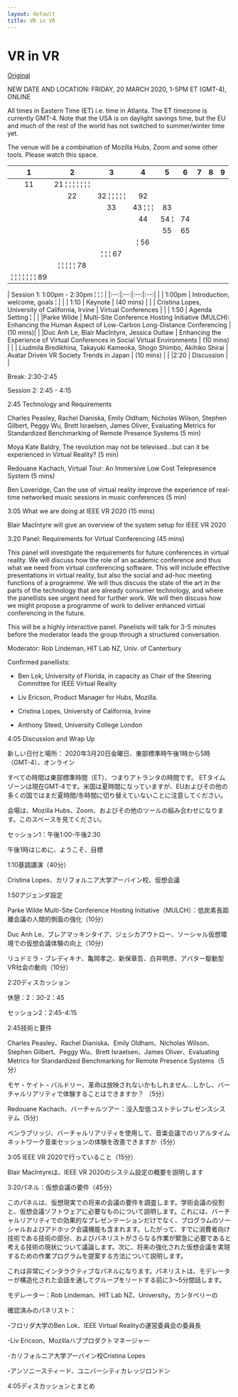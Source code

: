 ```yaml
---
layout: default
title: VR in VR
---
```


# VR in VR

[Original](https://sites.google.com/view/vrinvr2020)

NEW DATE AND LOCATION: 
FRIDAY, 20 MARCH 2020, 1-5PM ET (GMT-4), ONLINE


All times in Eastern Time (ET) i.e. time in Atlanta. The ET timezone is currently GMT-4. Note that the USA is on daylight savings time, but the EU and much of the rest of the world has not switched to summer/winter time yet.



The venue will be a combination of Mozilla Hubs, Zoom and some other tools. Please watch this space.


|  1 |  2 |  3 |  4 |  5 |  6 |  7 |  8 |  9 |
|:--:|:--:|:--:|:--:|:--:|:--:|:--:|:--:|:--:|
| 11 | 21 ¦    ¦    ¦    ¦    ¦    ¦    ¦    |
|    | 22 | 32 ¦    ¦    ¦    ¦    ¦    | 92 |
|    |    | 33 | 43 ¦    ¦    ¦    | 83 |    |
|    |    |    | 44 | 54 ¦    | 74 |    |    |
|    |    |    |    | 55 | 65 |    |    |    |
|    |    |    |    ¦ 56 |    |    |    |    |
|    |    |    ¦    ¦    ¦ 67 |    |    |    |
|    |    ¦    ¦    ¦    ¦    ¦ 78 |    |    |
|    ¦    ¦    ¦    ¦    ¦    ¦    ¦ 89 |    |

| Session 1: 1:00pm - 2:30pm ¦ ¦ ¦ |
|:--:|:--:|:--:|:--:|
| | 1:00pm | Introduction, welcome, goals ¦ |
| | 1:10 | Keynote | (40 mins) |
| | Cristina Lopes, University of California, Irvine | Virtual Conferences |
| | 1:50 | Agenda Setting ¦ |
| |Parke Wilde | Multi-Site Conference Hosting Initiative (MULCH): Enhancing the Human Aspect of Low-Carbon Long-Distance Conferencing | (10 mins)|
| |Duc Anh Le, Blair MacIntyre, Jessica Outlaw | Enhancing the Experience of Virtual Conferences in Social Virtual Environments | (10 mins) |
| | Liudmila Bredikhina, Takayuki Kameoka, Shogo Shimbo, Akihiko Shirai | Avatar Driven VR Society Trends in Japan | (10 mins) |
| |2:20 | Discussion | |





Break: 2:30-2:45



Session 2: 2:45 - 4:15



2:45 Technology and Requirements



Charles Peasley, Rachel Dianiska, Emily Oldham, Nicholas Wilson, Stephen Gilbert, Peggy Wu, Brett Israelsen, James Oliver, Evaluating Metrics for Standardized Benchmarking of Remote Presence Systems (5 min)

Moya Kate Baldry, The revolution may not be televised…but can it be experienced in Virtual Reality? (5 min)

Redouane Kachach, Virtual Tour: An Immersive Low Cost Telepresence System (5 mins)

Ben Loveridge, Can the use of virtual reality improve the experience of real-time networked music sessions in music conferences (5 min)



3:05  What we are doing at IEEE VR 2020 (15 mins)



Blair MacIntyre will give an overview of the system setup for IEEE VR 2020



3:20  Panel: Requirements for Virtual Conferencing (45 mins)

This panel will investigate the requirements for future conferences in virtual reality. We will discuss how the role of an academic conference and thus what we need from virtual conferencing software. This will include effective presentations in virtual reality, but also the social and ad-hoc meeting functions of a programme. We will thus discuss the state of the art in the parts of the technology that are already consumer technology, and where the panellists see urgent need for further work. We will then discuss how we might propose a programme of work to deliver enhanced virtual conferencing in the future.

This will be a highly interactive panel. Panelists will talk for 3-5 minutes before the moderator leads the group through a structured conversation. 

Moderator: Rob Lindeman, HIT Lab NZ, Univ. of Canterbury

Confirmed panellists:

- Ben Lok, University of Florida, in capacity as Chair of the Steering Committee for IEEE Virtual Reality

- Liv Ericson, Product Manager for Hubs, Mozilla.

- Cristina Lopes, University of California, Irvine

- Anthony Steed, University College London



4:05 Discussion and Wrap Up


新しい日付と場所：
2020年3月20日金曜日、東部標準時午後1時から5時（GMT-4）、オンライン


すべての時間は東部標準時間（ET）、つまりアトランタの時間です。 ETタイムゾーンは現在GMT-4です。米国は夏時間になっていますが、EUおよびその他の多くの国ではまだ夏時間/冬時間に切り替えていないことに注意してください。



会場は、Mozilla Hubs、Zoom、およびその他のツールの組み合わせになります。このスペースを見てください。





セッション1：午後1:00-午後2:30

午後1時はじめに、ようこそ、目標



1:10基調講演（40分）



Cristina Lopes、カリフォルニア大学アーバイン校、仮想会議



1:50アジェンダ設定



Parke Wilde Multi-Site Conference Hosting Initiative（MULCH）：低炭素長距離会議の人間的側面の強化（10分）

Duc Anh Le、ブレアマッキンタイア、ジェシカアウトロー、ソーシャル仮想環境での仮想会議体験の向上（10分）

リュドミラ・ブレディキナ、亀岡孝之、新保章吾、白井明彦、アバター駆動型VR社会の動向（10分）



2:20ディスカッション





休憩：2：30-2：45



セッション2：2:45-4:15



2:45技術と要件



Charles Peasley、Rachel Dianiska、Emily Oldham、Nicholas Wilson、Stephen Gilbert、Peggy Wu、Brett Israelsen、James Oliver、Evaluating Metrics for Standardized Benchmarking for Remote Presence Systems（5分）

モヤ・ケイト・バルドリー、革命は放映されないかもしれません…しかし、バーチャルリアリティで体験することはできますか？ （5分）

Redouane Kachach、バーチャルツアー：没入型低コストテレプレゼンスシステム（5分）

ベンラブリッジ、バーチャルリアリティを使用して、音楽会議でのリアルタイムネットワーク音楽セッションの体験を改善できますか（5分）



3:05 IEEE VR 2020で行っていること（15分）



Blair MacIntyreは、IEEE VR 2020のシステム設定の概要を説明します



3:20パネル：仮想会議の要件（45分）

このパネルは、仮想現実での将来の会議の要件を調査します。学術会議の役割と、仮想会議ソフトウェアに必要なものについて説明します。これには、バーチャルリアリティでの効果的なプレゼンテーションだけでなく、プログラムのソーシャルおよびアドホック会議機能も含まれます。したがって、すでに消費者向け技術である技術の部分、およびパネリストがさらなる作業が緊急に必要であると考える技術の現状について議論します。次に、将来の強化された仮想会議を実現するための作業プログラムを提案する方法について説明します。

これは非常にインタラクティブなパネルになります。パネリストは、モデレーターが構造化された会話を通してグループをリードする前に3〜5分間話します。

モデレーター：Rob Lindeman、HIT Lab NZ、University。カンタベリーの

確認済みのパネリスト：

-フロリダ大学のBen Lok、IEEE Virtual Realityの運営委員会の委員長

-Liv Ericson、Mozillaハブプロダクトマネージャー

-カリフォルニア大学アーバイン校Cristina Lopes

-アンソニースティード、ユニバーシティカレッジロンドン



4:05ディスカッションとまとめ